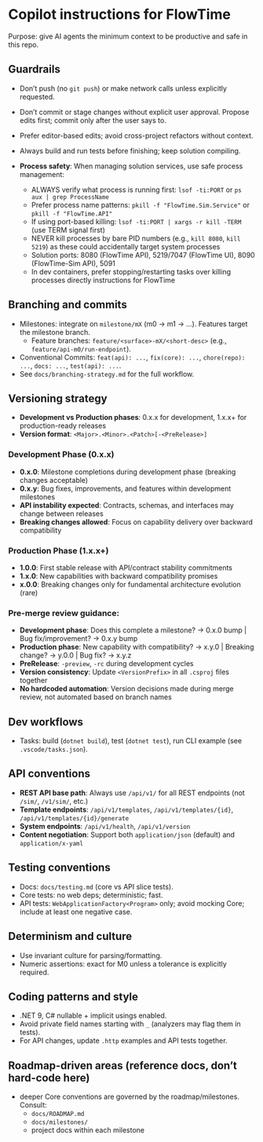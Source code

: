 # Copilot instructions for FlowTime

Purpose: give AI agents the minimum context to be productive and safe in this repo.

## Guardrails
- Don’t push (no `git push`) or make network calls unless explicitly requested.
- Don’t commit or stage changes without explicit user approval. Propose edits first; commit only after the user says to.
- Prefer editor-based edits; avoid cross-project refactors without context.
- Always build and run tests before finishing; keep solution compiling.

- **Process safety**: When managing solution services, use safe process management:
  - ALWAYS verify what process is running first: `lsof -ti:PORT` or `ps aux | grep ProcessName`
  - Prefer process name patterns: `pkill -f "FlowTime.Sim.Service"` or `pkill -f "FlowTime.API"`
  - If using port-based killing: `lsof -ti:PORT | xargs -r kill -TERM` (use TERM signal first)
  - NEVER kill processes by bare PID numbers (e.g., `kill 8080`, `kill 5219`) as these could accidentally target system processes
  - Solution ports: 8080 (FlowTime API), 5219/7047 (FlowTime UI), 8090 (FlowTime-Sim API), 5091
  - In dev containers, prefer stopping/restarting tasks over killing processes directly instructions for FlowTime

## Branching and commits
- Milestones: integrate on `milestone/mX` (m0 → m1 → …). Features target the milestone branch.
  - Feature branches: `feature/<surface>-mX/<short-desc>` (e.g., `feature/api-m0/run-endpoint`).
- Conventional Commits: `feat(api): ...`, `fix(core): ...`, `chore(repo): ...`, `docs: ...`, `test(api): ...`.
- See `docs/branching-strategy.md` for the full workflow.

## Versioning strategy
- **Development vs Production phases**: 0.x.x for development, 1.x.x+ for production-ready releases
- **Version format**: `<Major>.<Minor>.<Patch>[-<PreRelease>]`

### Development Phase (0.x.x)
- **0.x.0**: Milestone completions during development phase (breaking changes acceptable)
- **0.x.y**: Bug fixes, improvements, and features within development milestones
- **API instability expected**: Contracts, schemas, and interfaces may change between releases
- **Breaking changes allowed**: Focus on capability delivery over backward compatibility

### Production Phase (1.x.x+)  
- **1.0.0**: First stable release with API/contract stability commitments
- **1.x.0**: New capabilities with backward compatibility promises
- **x.0.0**: Breaking changes only for fundamental architecture evolution (rare)

### Pre-merge review guidance:
- **Development phase**: Does this complete a milestone? → 0.x.0 bump | Bug fix/improvement? → 0.x.y bump
- **Production phase**: New capability with compatibility? → x.y.0 | Breaking change? → y.0.0 | Bug fix? → x.y.z
- **PreRelease**: `-preview`, `-rc` during development cycles
- **Version consistency**: Update `<VersionPrefix>` in all `.csproj` files together
- **No hardcoded automation**: Version decisions made during merge review, not automated based on branch names

## Dev workflows
- Tasks: build (`dotnet build`), test (`dotnet test`), run CLI example (see `.vscode/tasks.json`).

## API conventions
- **REST API base path**: Always use `/api/v1/` for all REST endpoints (not `/sim/`, `/v1/sim/`, etc.)
- **Template endpoints**: `/api/v1/templates`, `/api/v1/templates/{id}`, `/api/v1/templates/{id}/generate`
- **System endpoints**: `/api/v1/health`, `/api/v1/version`
- **Content negotiation**: Support both `application/json` (default) and `application/x-yaml`

## Testing conventions
- Docs: `docs/testing.md` (core vs API slice tests).
- Core tests: no web deps; deterministic; fast.
- API tests: `WebApplicationFactory<Program>` only; avoid mocking Core; include at least one negative case.

## Determinism and culture
- Use invariant culture for parsing/formatting.
- Numeric assertions: exact for M0 unless a tolerance is explicitly required.

## Coding patterns and style
- .NET 9, C# nullable + implicit usings enabled.
- Avoid private field names starting with `_` (analyzers may flag them in tests).
- For API changes, update `.http` examples and API tests together.

## Roadmap-driven areas (reference docs, don’t hard-code here)
- deeper Core conventions are governed by the roadmap/milestones. Consult:
  - `docs/ROADMAP.md`
  - `docs/milestones/`
  - project docs within each milestone
